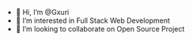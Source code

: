 - 👋 Hi, I’m @Gxuri
- 👀 I’m interested in Full Stack Web Development 
- 💞️ I’m looking to collaborate on Open Source Project

<!---
gxuri/gxuri is a ✨ special ✨ repository because its `README.md` (this file) appears on your GitHub profile.
You can click the Preview link to take a look at your changes.
--->
